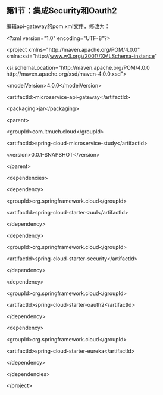 ## 第1节：集成Security和Oauth2

编辑api-gateway的pom.xml文件，修改为：

&lt;?xml version="1.0" encoding="UTF-8"?&gt;

&lt;project xmlns="http:\/\/maven.apache.org\/POM\/4.0.0" xmlns:xsi="http:\/\/www.w3.org\/2001\/XMLSchema-instance"

 xsi:schemaLocation="http:\/\/maven.apache.org\/POM\/4.0.0 http:\/\/maven.apache.org\/xsd\/maven-4.0.0.xsd"&gt;





 &lt;modelVersion&gt;4.0.0&lt;\/modelVersion&gt;





 &lt;artifactId&gt;microservice-api-gateway&lt;\/artifactId&gt;

 &lt;packaging&gt;jar&lt;\/packaging&gt;





 &lt;parent&gt;

 &lt;groupId&gt;com.itmuch.cloud&lt;\/groupId&gt;

 &lt;artifactId&gt;spring-cloud-microservice-study&lt;\/artifactId&gt;

 &lt;version&gt;0.0.1-SNAPSHOT&lt;\/version&gt;

 &lt;\/parent&gt;





 &lt;dependencies&gt;

 &lt;dependency&gt;

 &lt;groupId&gt;org.springframework.cloud&lt;\/groupId&gt;

 &lt;artifactId&gt;spring-cloud-starter-zuul&lt;\/artifactId&gt;

 &lt;\/dependency&gt;

 &lt;dependency&gt;

 &lt;groupId&gt;org.springframework.cloud&lt;\/groupId&gt;

 &lt;artifactId&gt;spring-cloud-starter-security&lt;\/artifactId&gt;

 &lt;\/dependency&gt;

 &lt;dependency&gt;

 &lt;groupId&gt;org.springframework.cloud&lt;\/groupId&gt;

 &lt;artifactId&gt;spring-cloud-starter-oauth2&lt;\/artifactId&gt;

 &lt;\/dependency&gt;

 &lt;dependency&gt;

 &lt;groupId&gt;org.springframework.cloud&lt;\/groupId&gt;

 &lt;artifactId&gt;spring-cloud-starter-eureka&lt;\/artifactId&gt;

 &lt;\/dependency&gt;

 &lt;\/dependencies&gt;

&lt;\/project&gt;

